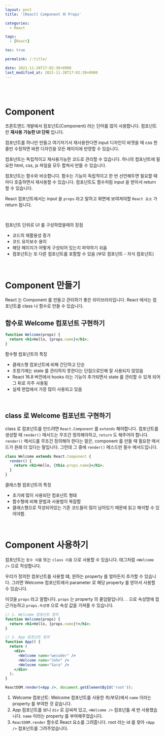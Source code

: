 ```yaml
---
layout: post
title: '[React] Component 와 Props'

categories:
  - React

tags:
  - [React]

toc: true

permalink: /:title/

date: 2021-11-28T17:02:30+0900
last_modified_at: 2021-11-28T17:02:30+0900
---
```


<br>
<br>

# Component

프론트엔드 개발에서 컴포넌트(Component) 라는 단어를 많이 사용합니다. 컴포넌트란 **재사용 가능한 UI 단위** 입니다.

컴포넌트를 하나만 만들고 여기저기서 재사용한다면 input 디자인이 바꼇을 때 css 한 줄만 수정하면 바뀐 디자인을 모든 페이지에 반영할 수 있습니다.

컴포넌트는 독립적이고 재사용가능한 코드로 관리할 수 있습니다. 하나의 컴포넌트에 필요한 html, css, js 파일을 모두 합쳐서 만들 수 있습니다.

컴포넌트는 함수와 비슷합니다. 함수는 기능이 독립적이고 한 번 선언해두면 필요할 때마다 호출하면서 재사용할 수 있습니다. 컴포넌트도 함수처럼 input 을 받아서 return 할 수 있습니다.

React 컴포넌트에서는 input 을 `props` 라고 말하고 화면에 보여져야할 `React 요소` 가 return 됩니다.

<br>

컴포넌트 단위로 UI 를 구성하였을때의 장점

- 코드의 재활용성 증가
- 코드 유지보수 용이
- 해당 페이지가 어떻게 구성되어 있는지 파악하기 쉬움
- 컴포넌트는 또 다른 컴포넌트를 포함할 수 있음 (부모 컴포넌트 - 자식 컴포넌트)

<br>

# Component 만들기

React 는 Component 를 만들고 관리하기 좋은 라이브러리입니다. React 에서는 컴포넌트를 class 나 함수로 만들 수 있습니다.

## 함수로 Welcome 컴포넌트 구현하기

```jsx
function Welcome(props) {
  return <h1>Hello, {props.name}</h1>;
}
```

함수형 컴포넌트의 특징

- 클래스형 컴포넌트에 비해 간단하고 단순
- 초창기에는 state 를 관리하지 못한다는 단점으로인해 잘 사용되지 않았음
- React 16.8 버전에서 hooks 라는 기능이 추가되면서 state 를 관리할 수 있게 되어 그 뒤로 자주 사용됨
- 실제 현업에서 가장 많이 사용되고 있음

<br>

## class 로 Welcome 컴포넌트 구현하기

class 로 컴포넌트를 만드려면 `React.Component` 를 `extends` 해야합니다. 컴포넌트를 생성할 때 `render()` 메서드는 무조건 정의해야하고, `return` 도 해주어야 합니다. `render()` 메서드를 무조건 정의해야 한다는 말은, component 를 만들 때 필요한 메서드가 원래 더 있다는 말입니다. 그런데 그 중에 `render()` 메스드만 필수 메서드입니다.

```jsx
class Welcome extends React.Component {
  render() {
    return <h1>Hello, {this.props.name}</h1>;
  }
}
```

클래스형 컴포넌트의 특징

- 초기에 많이 사용되던 컴포넌트 형태
- 함수형에 비해 문법과 사용법이 복잠함
- 클래스형으로 작성되어있는 기존 코드들이 많이 남아있기 때문에 읽고 해석할 수 있어야함.

<br>

# Component 사용하기

컴포넌트는 `함수 이름` 또는 `class 이름` 으로 사용할 수 있습니다. 태그처럼 `<Welcome />` 으로 작성합니다.

우리가 정의한 컴포넌트를 사용할 떄, 원하는 property 를 얼마든지 추가할 수 있습니다. 그러면 Welcome 컴포넌트에서 parameter 로 해당 property 를 받아서 사용할 수 있습니다.

이것을 `props` 라고 말합니다. `props` 는 property 의 줄임말입니다. `.` 으로 속성명에 접근가능하고 `props.속성명` 으로 속성 값을 가져올 수 있습니다.

```jsx
// 1. Welcome 컴포넌트 정의
function Welcome(props) {
  return <h1>Hello, {props.name}!</h1>;
}

// 2. App 컴포넌트 정의
function App() {
  return (
    <div>
      <Welcome name="wecoder" />
      <Welcome name="John" />
      <Welocme name="Sara" />
    </div>
  );
}

ReactDOM.render(<App />, document.getElementById('root'));
```

1. Welcome 컴포넌트: Welcome 컴포넌트를 사용한 측(부모)에서 `name` 이라는 property 를 부여한 것 같습니다.
2. App 컴포넌트를 보니 `div` 로 감싸져 있고, `<Welcome />` 컴포넌틀 세 번 사용했습니다. `name` 이라는 property 를 부여해주었습니다.
3. `ReactDOM.render` 함수로 React 요소를 그려줍니다. root 라는 id 를 찾아 `<App />` 컴포넌트를 그려주었습니다.

<br>

